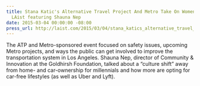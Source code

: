 ```yaml
---
title: Stana Katic's Alternative Travel Project And Metro Take On Women's Safety Issues,
  LAist featuring Shauna Nep
date: 2015-03-04 00:00:00 -08:00
press_url: http://laist.com/2015/03/04/stana_katics_alternative_travel_pro.php
---
```


The ATP and Metro-sponsored event focused on safety issues, upcoming Metro projects, and ways the public can get involved to improve the transportation system in Los Angeles. Shauna Nep, director of Community & Innovation at the Goldhirsh Foundation, talked about a “culture shift” away from home- and car-ownership for millennials and how more are opting for car-free lifestyles (as well as Uber and Lyft).
